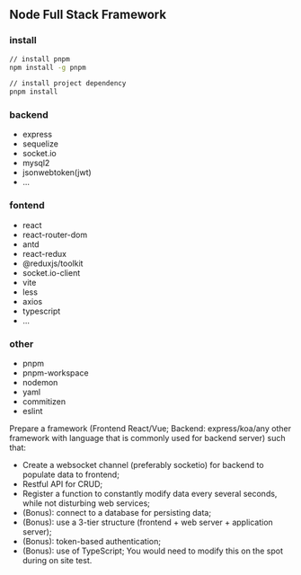 ## Node Full Stack Framework

### install

```bash
// install pnpm
npm install -g pnpm

// install project dependency
pnpm install
```

### backend

- express
- sequelize
- socket.io
- mysql2
- jsonwebtoken(jwt)
- ...

### fontend

- react
- react-router-dom
- antd
- react-redux
- @reduxjs/toolkit
- socket.io-client
- vite
- less
- axios
- typescript
- ...

### other

- pnpm
- pnpm-workspace
- nodemon
- yaml
- commitizen
- eslint

Prepare a framework (Frontend React/Vue; Backend: express/koa/any other framework with language that is commonly used for backend server) such that:

- Create a websocket channel (preferably socketio) for backend to populate data to frontend;
- Restful API for CRUD;
- Register a function to constantly modify data every several seconds, while not disturbing web services;
- (Bonus): connect to a database for persisting data;
- (Bonus): use a 3-tier structure (frontend + web server + application server);
- (Bonus): token-based authentication;
- (Bonus): use of TypeScript;
  You would need to modify this on the spot during on site test.
